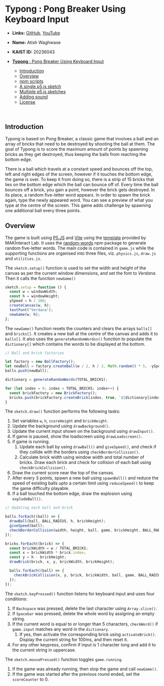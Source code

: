 # **Typong** : Pong Breaker Using Keyboard Input

- **Links:** [GitHub](https://github.com/AtishWaghwase/Typong), [YouTube](https://youtu.be/-b6wISvl8Wk)

- **Name:** Atish Waghwase

- **KAIST ID:** 20236043

- [**Typong** : Pong Breaker Using Keyboard Input](#typong--pong-breaker-using-keyboard-input)
  - [Introduction](#introduction)
  - [Overview](#overview)
  - [npm scripts](#npm-scripts)
  - [A single p5.js sketch](#a-single-p5js-sketch)
  - [Multiple p5.js sketches](#multiple-p5js-sketches)
  - [Adding sound](#adding-sound)
  - [License](#license)

<br>

## Introduction

Typong is based on Pong Breaker, a classic game that involves a ball and an array of bricks that need to be destroyed by shooting the ball at them. The goal of Typong is to score the maximum amount of points by spawning bricks as they get destroyed, thus keeping the balls from reaching the bottom edge.

There is a ball which travels at a constant speed and bounces off the top, left and right edges of the screen, however if it touches the bottom edge, the game is over. To keep it from doing so, there is a strip of 15 bricks that lies on the bottom edge which the ball can bounce off of. Every time the ball bounces off a brick, you gain a point, however the brick gets destroyed. In its place, a random five-letter word appears. In order to spawn the brick again, type the newly appeared word. You can see a preview of what you type at the centre of the screen. This game adds challenge by spawning one additional ball every three points.

## Overview

The game is built using [P5.JS](https://p5js.org/get-started/) and [Vite](https://vitejs.dev/) using the [template](https://github.com/makinteract/p5js-vite) provided by MAKInteract Lab. It uses the [random-words](https://www.npmjs.com/package/random-words) npm package to generate random five-letter words. The main code is contained in `game.js` while the supporting functions are organised into three files, viz. `physics.js`, `draw.js` and `utilities.js`.

The `sketch.setup()` function is used to set the width and height of the canvas as per the current window dimensions, and set the font to _Verdana_. Then it calls the function `newGame()`

```js
sketch.setup = function () {
  const w = windowWidth;
  const h = windowHeight;
  ySpeed = h / 100;
  createCanvas(w, h);
  textFont("Verdana");
  newGame(w, h);
};
```

The `newGame()` function resets the counters and clears the arrays `balls[]` and `bricks[]`. It creates a new ball at the centre of the canvas and adds it to `balls[]`. It also uses the `generateRandomWordss()` function to populate the `dictionary[]` which contains the words to be displayed at the bottom.

```js
// Ball and brick factories

let factory = new BallFactory();
let newBall = factory.createBall(w / 2, h / 2, Math.random() * 5, -ySpeed);
balls.push(newBall);

dictionary = generateRandomWords(TOTAL_BRICKS);

for (let index = 0; index < TOTAL_BRICKS; index++) {
  const brickFactory = new BrickFactory();
  bricks.push(brickFactory.createBrick(index, true, `${dictionary[index]}`));
}
```

The `sketch.draw()` function performs the following tasks:

1. Set variables `w`, `h`, `scoreHeight` and `brickHeight`.
2. Update the background using `drawBackground()`.
3. Update the current input shown on the background using `drawInput()`.
4. If game is paused, show the loadscreen using `drawLoadscreen()`.
5. if game is running.
   1. Update each ball by using `drawBall()` and `giveSpeed()`, and check if they collide with the borders using `checkBorderCollision()`.
   2. Calculate brick width using window width and total number of bricks. Draw each brick and check for collision of each ball using `checkBrickCollision()`.
6. Draw the current score near the top of the canvas.
7. After every 3 points, spawn a new ball using `spawnBall()` and reduce the speed of existing balls upto a certain limit using `reduceSpeed()` to keep the game difficulty playable.
8. If a ball touched the bottom edge, draw the explosion using `explodeBall()`.

```js
// Updating each ball and brick

balls.forEach((ball) => {
  drawBall(ball, BALL_RADIUS, h, brickHeight);
  giveSpeed(ball);
  checkBorderCollision(width, height, ball, game, brickHeight, BALL_RADIUS);
});

bricks.forEach((brick) => {
  const brickWidth = w / TOTAL_BRICKS;
  const x = brickWidth * brick.index;
  const y = h - brickHeight;
  drawBrick(brick, x, y, brickWidth, brickHeight);

  balls.forEach((ball) => {
    checkBrickCollision(x, y, brick, brickWidth, ball, game, BALL_RADIUS, dictionary);
  });
});
```

The `sketch.keyPressed()` function listens for keyboard input and uses four conditions:

1. If `Backspace` was pressed, delete the last character using `Array.slice()`.
2. If `Spacebar` was pressed, delete the whole word by assigning an empty string.
3. If the current word is equal to or longer than 5 characters, `checkWord()` if `game.input` matches any word in the `dictionary`.
   1. If yes, then activate the corresponding brick using `activateBrick()`. Display the current string for 100ms, and then reset it.
4. For any other keypress, confirm if input is 1 character long and add it to the current string in uppercase.

The `sketch.mousePressed()` function toggles `game.running`.

1. If the game was already running, then stop the game and call `newGame()`.
2. If the game was started after the previous round ended, set the `scoreCounter` to 0.
